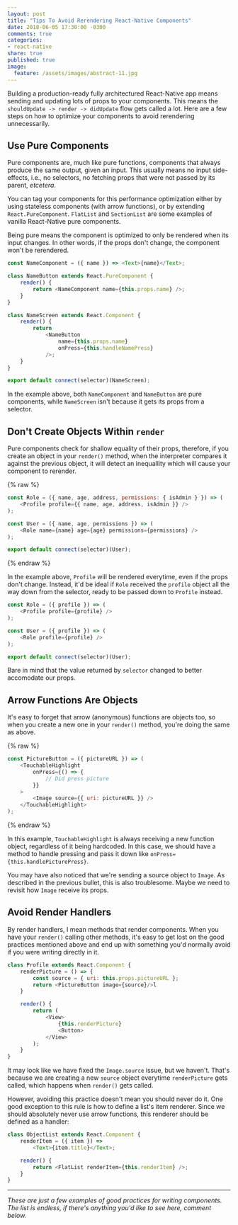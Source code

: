 ```yaml
---
layout: post
title: "Tips To Avoid Rerendering React-Native Components"
date: 2018-06-05 17:30:00 -0300
comments: true
categories:
- react-native
share: true
published: true
image:
  feature: /assets/images/abstract-11.jpg
---
```


Building a production-ready fully architectured React-Native app means sending and updating lots of
props to your components. This means the `shouldUpdate -> render -> didUpdate` flow gets called a
lot. Here are a few steps on how to optimize your components to avoid rerendering unnecessarily.

<!-- more -->

## Use Pure Components

Pure components are, much like pure functions, components that always produce the same output, given
an input. This usually means no input side-effects, i.e., no selectors, no fetching props that were
not passed by its parent, _etcetera_.

You can tag your components for this performance optimization either by using stateless components
(with arrow functions), or by extending `React.PureComponent`. `FlatList` and `SectionList` are some
examples of vanilla React-Native pure components.

Being pure means the component is optimized to only be rendered when its input changes. In other
words, if the props don't change, the component won't be rerendered.

```js
const NameComponent = ({ name }) => <Text>{name}</Text>;

class NameButton extends React.PureComponent {
    render() {
        return <NameComponent name={this.props.name} />;
    }
}

class NameScreen extends React.Component {
    render() {
        return
            <NameButton
                name={this.props.name}
                onPress={this.handleNamePress}
            />;
    }
}

export default connect(selector)(NameScreen);

```

In the example above, both `NameComponent` and `NameButton` are pure components, while `NameScreen`
isn't because it gets its props from a selector.

## Don't Create Objects Within `render`

Pure components check for shallow equality of their props, therefore, if you create an object in your
`render()` method, when the interpreter compares it against the previous object, it will detect an
inequallity which will cause your component to rerender.

{% raw %}

```js
const Role = ({ name, age, address, permissions: { isAdmin } }) => (
    <Profile profile={{ name, age, address, isAdmin }} />
);

const User = ({ name, age, permissions }) => (
    <Role name={name} age={age} permissions={permissions} />
);

export default connect(selector)(User);
```
{% endraw %}

In the example above, `Profile` will be rendered everytime, even if the props don't change. Instead,
it'd be ideal if `Role` received the `profile` object all the way down from the selector, ready to
be passed down to `Profile` instead.

```js
const Role = ({ profile }) => (
    <Profile profile={profile} />
);

const User = ({ profile }) => (
    <Role profile={profile} />
);

export default connect(selector)(User);
```

Bare in mind that the value returned by `selector` changed to better accomodate our props.

## Arrow Functions Are Objects

It's easy to forget that arrow (anonymous) functions are objects too, so when you create a new one
in your `render()` method, you're doing the same as above.

{% raw %}
```js
const PictureButton = ({ pictureURL }) => (
    <TouchableHighlight
        onPress={() => {
            // Did press picture
        }}
    >
        <Image source={{ uri: pictureURL }} />
    </TouchableHighlight>
);
```
{% endraw %}

In this example, `TouchableHighlight` is always receiving a new function object, regardless of it
being hardcoded. In this case, we should have a method to handle pressing and pass it down like
`onPress={this.handlePicturePress}`.

You may have also noticed that we're sending a source object to `Image`. As described in the
previous bullet, this is also troublesome. Maybe we need to revisit how `Image` receive its props.

## Avoid Render Handlers

By render handlers, I mean methods that render components. When you have your `render()` calling
other methods, it's easy to get lost on the good practices mentioned above and end up with something
you'd normally avoid if you were writing directly in it.

```js
class Profile extends React.Component {
    renderPicture = () => {
        const source = { uri: this.props.pictureURL };
        return <PictureButton image={source}/>l
    }

    render() {
        return (
            <View>
                {this.renderPicture}
                <Button>
            </View>
        );
    }
}
```

It may look like we have fixed the `Image.source` issue, but we haven't. That's because we are
creating a new `source` object everytime `renderPicture` gets called, which happens when `render()` gets
called.

However, avoiding this practice doesn't mean you should never do it. One good exception to this rule
is how to define a list's item renderer. Since we should absolutely never use arrow functions, this
renderer should be defined as a handler:

```js
class ObjectList extends React.Component {
    renderItem = ({ item }) =>
        <Text>{item.title}</Text>;

    render() {
        return <FlatList renderItem={this.renderItem} />;
    }
}
```

---

_These are just a few examples of good practices for writing components. The list is endless, if
there's anything you'd like to see here, comment below._
